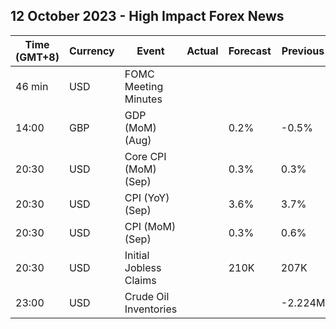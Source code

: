 ## 12 October 2023 - High Impact Forex News

| Time (GMT+8) | Currency | Event | Actual | Forecast | Previous |
|------|----------|-------|--------|----------|----------|
| 46 min | USD | FOMC Meeting Minutes |  |  |  |
| 14:00 | GBP | GDP (MoM) (Aug) |  | 0.2% | -0.5% |
| 20:30 | USD | Core CPI (MoM) (Sep) |  | 0.3% | 0.3% |
| 20:30 | USD | CPI (YoY) (Sep) |  | 3.6% | 3.7% |
| 20:30 | USD | CPI (MoM) (Sep) |  | 0.3% | 0.6% |
| 20:30 | USD | Initial Jobless Claims |  | 210K | 207K |
| 23:00 | USD | Crude Oil Inventories |  |  | -2.224M |

